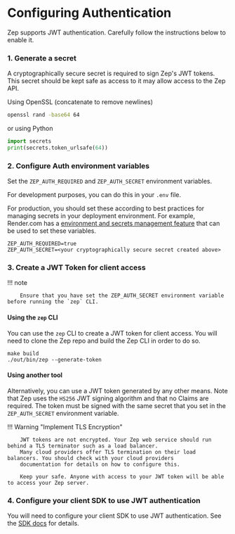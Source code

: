 # Configuring Authentication

Zep supports JWT authentication. Carefully follow the instructions below to enable it.

### 1. Generate a secret
A cryptographically secure secret is required to sign Zep's JWT tokens. This secret should be kept safe as access to it may allow access to the Zep API.

Using OpenSSL (concatenate to remove newlines)
```sh
openssl rand -base64 64
```

or using Python
```python
import secrets
print(secrets.token_urlsafe(64))
```

### 2. Configure Auth environment variables
Set the `ZEP_AUTH_REQUIRED` and `ZEP_AUTH_SECRET` environment variables. 

For development purposes, you can do this in your
`.env` file. 

For production, you should set these according to best practices for managing secrets in your deployment environment. 
For example, Render.com has a [environment and secrets management feature](https://render.com/docs/configure-environment-variables) that can be used to set these variables.

```shell
ZEP_AUTH_REQUIRED=true
ZEP_AUTH_SECRET=<your cryptographically secure secret created above>
```

### 3. Create a JWT Token for client access
!!! note

        Ensure that you have set the ZEP_AUTH_SECRET environment variable before running the `zep` CLI.

#### Using the `zep` CLI
You can use the `zep` CLI to create a JWT token for client access. You will need to clone the Zep repo and build the Zep CLI in order to do so.

```shell
make build
./out/bin/zep --generate-token
```

#### Using another tool
Alternatively, you can use a JWT token generated by any other means. Note that Zep uses the `HS256` JWT signing algorithm and that no Claims are required. 
The token must be signed with the same secret that you set in the `ZEP_AUTH_SECRET` environment variable.

!!! Warning "Implement TLS Encryption"

        JWT tokens are not encrypted. Your Zep web service should run behind a TLS terminator such as a load balancer. 
        Many cloud providers offer TLS termination on their load balancers. You should check with your cloud providers
        documentation for details on how to configure this.

        Keep your safe. Anyone with access to your JWT token will be able to access your Zep server. 


### 4. Configure your client SDK to use JWT authentication

You will need to configure your client SDK to use JWT authentication. See the [SDK docs](/sdk) for details.


